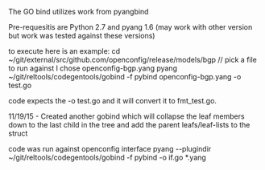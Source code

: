 The GO bind utilizes work from pyangbind

Pre-requesitis are Python 2.7 and pyang 1.6 (may work with other version but work was tested against these versions)

to execute here is an example:
cd ~/git/external/src/github.com/openconfig/release/models/bgp
// pick a file to run against I chose openconfig-bgp.yang 
pyang ~/git/reltools/codegentools/gobind -f pybind openconfig-bgp.yang -o test.go	

code expects the -o test.go and it will convert it to fmt_test.go. 



11/19/15 - Created another gobind which will collapse the leaf members down to the last child in the tree and add the parent leafs/leaf-lists to the struct 

code was run against openconfig interface
pyang --plugindir ~/git/reltools/codegentools/gobind -f pybind -o if.go *.yang




